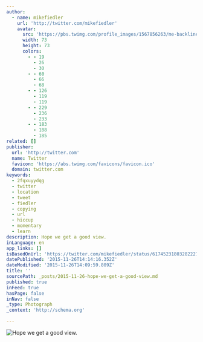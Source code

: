 ```yaml
---
author:
  - name: mikefiedler
    url: 'http://twitter.com/mikefiedler'
    avatar:
      src: 'https://pbs.twimg.com/profile_images/1567856263/me-backline-outside-crop_bigger.jpg'
      width: 73
      height: 73
      colors:
        - - 19
          - 26
          - 30
        - - 60
          - 66
          - 68
        - - 126
          - 119
          - 119
        - - 229
          - 236
          - 233
        - - 183
          - 188
          - 185
related: []
publisher:
  url: 'http://twitter.com'
  name: Twitter
  favicon: 'https://abs.twimg.com/favicons/favicon.ico'
  domain: twitter.com
keywords:
  - 2fqxuyydqg
  - twitter
  - location
  - tweet
  - fiedler
  - copying
  - url
  - hiccup
  - momentary
  - learn
description: Hope we get a good view.
inLanguage: en
app_links: []
isBasedOnUrl: 'https://twitter.com/mikefiedler/status/617452318032822272'
datePublished: '2015-11-26T14:14:16.352Z'
dateModified: '2015-11-26T14:09:59.809Z'
title: ''
sourcePath: _posts/2015-11-26-hope-we-get-a-good-view.md
published: true
inFeed: true
hasPage: false
inNav: false
_type: Photograph
_context: 'http://schema.org'

---
```

![Hope we get a good view&period;](https://pbs.twimg.com/media/CJGhmyJWEAAH2RK.jpg:large)